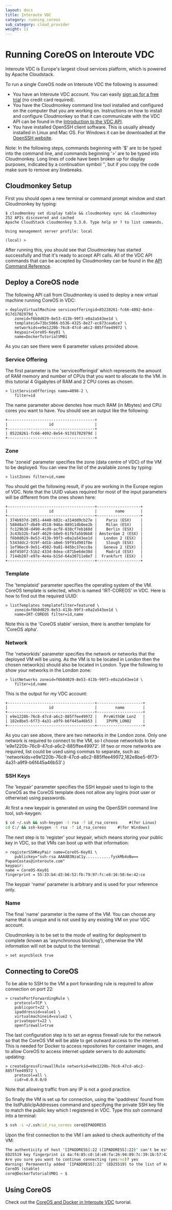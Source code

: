 ```yaml
---
layout: docs
title: Interoute VDC
category: running_coreos
sub_category: cloud_provider
weight: 11
---
```


# Running CoreOS on Interoute VDC

Interoute VDC is Europe's largest cloud services platform, which is powered by Apache Cloudstack.

To run a single CoreOS node on Interoute VDC the following is assumed:

* You have an Interoute VDC account. You can easily [sign up for a free trial](http://cloudstore.interoute.com/main/TryInterouteVDCFREE) (no credit card required).
* You have the  Cloudmonkey command line tool installed and configured on the computer that you are working on. Instructions on how to install and configure Cloudmonkey so that it can communicate with the VDC API can be found in the [Introduction to the VDC API](http://cloudstore.interoute.com/main/knowledge-centre/library/vdc-api-introduction-api).
* You have installed OpenSSH client software. This is usually already installed in Linux and Mac OS. For Windows it can be downloaded at the [OpenSSH website](http://www.openssh.com/).

Note: In the following steps, commands beginning with '$' are to be typed into the command line, and commands beginning '>' are to be typed into Cloudmonkey. Long lines of code have been broken up for display purposes, indicated by a continuation symbol '\', but if you copy the code make sure to remove any linebreaks. 

## Cloudmonkey Setup

First you should open a new terminal or command prompt window and start Cloudmonkey by typing:

```cloudmonkey
$ cloudmonkey set display table && cloudmonkey sync && cloudmonkey
252 APIs discovered and cached
Apache CloudStack cloudmonkey 5.3.0. Type help or ? to list commands.

Using management server profile: local 

(local) >
```
After running this, you should see that Cloudmonkey has started successfully and that it's ready to accept API calls. All of the VDC API commands that can be accepted by Cloudmonkey can be found in the [API Command Reference](http://cloudstore.interoute.com/main/knowledge-centre/library/api-command-reference).

## Deploy a CoreOS node

The following API call from Cloudmonkey is used to deploy a new virtual machine running CoreOS in VDC:

```cloudmonkey
> deployVirtualMachine serviceofferingid=85228261-fc66-4092-8e54-917d1702979d \
    zoneid=f6b0d029-8e53-413b-99f3-e0a2a543ee1d \
    templateid=73bc5066-b536-4325-8e27-ec873cea6ce7 \
    networkids=e9e1220b-76c8-47cd-a6c2-885ffee49972 \
    keypair=CoreOS-Key01 \
    name=DockerTutorialVM01
```
As you can see there were 6 parameter values provided above. 

### Service Offering

The first parameter is the 'serviceofferingid' which represents the amount of RAM memory and number of CPUs that you want to allocate to the VM. In this tutorial 4 Gigabytes of RAM and 2 CPU cores as chosen.

```cloudmonkey
> listServiceOfferings name=4096-2 \
    filter=id
```
The name parameter above denotes how much RAM (in Mbytes) and CPU cores you want to have. You should see an output like the following:

```cloudmonkey
+--------------------------------------+
|                  id                  |
+--------------------------------------+
| 85228261-fc66-4092-8e54-917d1702979d |
+--------------------------------------+
```

### Zone

The 'zoneid' parameter specifies the zone (data centre of VDC) of the VM to be deployed. You can view the list of the available zones by typing:

```cloudmonkey
> listZones filter=id,name
```
You should get the following result, if you are working in the Europe region of VDC. Note that the UUID values required for most of the input parameters will be different from the ones shown here: 

```cloudmonkey
+--------------------------------------+-------------------+
|                  id                  |        name       |
+--------------------------------------+-------------------+
| 374b937d-2051-4440-b02c-a314dd9cb27e |    Paris (ESX)    |
| 58848a37-db49-4518-946a-88911db0ee2b |    Milan (ESX)    |
| fc129b38-d490-4cd9-acf8-838cf7eb168d |    Berlin (ESX)   |
| 3c43b32b-fadf-4629-b8e9-61fb7a5b9bb8 | Amsterdam 2 (ESX) |
| f6b0d029-8e53-413b-99f3-e0a2a543ee1d |   London 2 (ESX)  |
| 5343ddc2-919f-4d1b-a8e6-59f91d901f8e |    Slough (ESX)   |
| 1ef96ec0-9e51-4502-9a81-045bc37ecc0a |   Geneva 2 (ESX)  |
| ddf450f2-51b2-433d-8dea-c871be6de38d |    Madrid (ESX)   |
| 7144b207-e97e-4e4a-b15d-64a30711e0e7 |  Frankfurt (ESX)  |
+--------------------------------------+-------------------+
```

### Template

The 'templateid' parameter specifies the operating system of the VM. CoreOS template is selected, which is named 'IRT-COREOS' in VDC. Here is how to find out the required UUID:

```cloudmonkey
> listTemplates templatefilter=featured \
    zoneid=f6b0d029-8e53-413b-99f3-e0a2a543ee1d \
    name=IRT-COREOS filter=id,name
```  

Note this is the 'CoreOS stable' version, there is another template for 'CoreOS alpha'.

### Network

The 'networkids' parameter specifies the network or networks that the deployed VM will be using. As the VM is to be located in London then the chosen network(s) should also be located in London. Type the following to show your networks in the London zone:

```cloudmonkey
> listNetworks zoneid=f6b0d029-8e53-413b-99f3-e0a2a543ee1d \
    filter=id,name
``` 

This is the output for my VDC account:

```cloudmonkey
+--------------------------------------+--------------------+
|                  id                  |        name        |
+--------------------------------------+--------------------+
| e9e1220b-76c8-47cd-a6c2-885ffee49972 |   PrvWithGW Lon2   |
| 182e8be5-6f73-4a31-a9f9-b6f445a46b53 |    IPVPN_LON02     |
+--------------------------------------+--------------------+
```

As you can see above, there are two networks in the London zone. Only one network is required to connect to the VM, so I choose networkids to be 'e9e1220b-76c8-47cd-a6c2-885ffee49972'. (If two or more networks are required, list could be used using commas to separate, such as: 'networkids=e9e1220b-76c8-47cd-a6c2-885ffee49972,182e8be5-6f73-4a31-a9f9-b6f445a46b53'.)

### SSH Keys

The 'keypair' parameter specifies the SSH keypair used to login to the CoreOS as the CoreOS template does not allow any logins (root user or otherwise) using passwords.

At first a new keypair is generated on using the OpenSSH command line tool, ssh-keygen:

```cmd
$ cd ~/.ssh && ssh-keygen -t rsa -f id_rsa_coreos     #(for Linux)
cd C:/ && ssh-keygen -t rsa -f id_rsa_coreos     #(for Windows)
``` 
The next step is to 'register' your keypair, which means storing your public key in VDC, so that VMs can boot up with that information:


```cloudmonkey
> registerSSHKeyPair name=CoreOS-Key01 \
    publickey="ssh-rsa AAAAB3NzaC1y...........fyskMb4oBw== PapanCostas@interoute.com"
keypair:
name = CoreOS-Key01
fingerprint = 55:33:b4:d3:b6:52:fb:79:97:fc:e8:16:58:6e:42:ce
```

The keypair 'name' parameter is arbitrary and is used for your reference only.

### Name

The final 'name' parameter is the name of the VM. You can choose any name that is unique and is not used by any existing VM on your VDC account. 

Cloudmonkey is to be set to the mode of waiting for deployment to complete (known as 'asynchronous blocking'), otherwise the VM information will not be output to the terminal:

```cloudmonkey
> set asyncblock true
```

## Connecting to CoreOS

To be able to SSH to the VM a port forwarding rule is required to allow connection on port 22:

```cloudmonkey
> createPortForwardingRule \
    protocol=TCP \
    publicport=22 \
    ipaddressid=value1 \
    virtualmachineid=value2 \
    privateport=22 \
    openfirewall=true
```
The last configuration step is to set an egress firewall rule for the network so that the CoreOS VM will be able to get outward access to the internet. This is needed for Docker to access repositories for container images, and to allow CoreOS to access internet update servers to do automatic updating:


```cloudmonkey
> createEgressFirewallRule networkid=e9e1220b-76c8-47cd-a6c2-885ffee49972 \
    protocol=all \
    cidr=0.0.0.0/0
```

Note that allowing traffic from any IP is not a good practice.

So finally the VM is set up for connection, using the 'ipaddress' found from the listPublicIpAddresses command and specifying the private SSH key file to match the public key which I registered in VDC. Type this ssh command into a terminal:


```cmd
$ ssh -i ~/.ssh/id_rsa_coreos core@IPADDRESS
```

Upon the first connection to the VM I am asked to check authenticity of the VM:

```cmd  
The authenticity of host '[IPADDRESS]:22 ([IPADDRESS]:22)' can't be established.
ED25519 key fingerprint is 4a:f4:85:c0:1d:e0:fa:26:94:89:7c:39:1b:57:42:d2.
Are you sure you want to continue connecting (yes/no)? yes
Warning: Permanently added '[IPADDRESS]:22' (ED25519) to the list of known hosts.
CoreOS (stable)
core@DockerTutorialVM01 ~ $
```
## Using CoreOS

Check out the [CoreOS and Docker in Interoute VDC](http://cloudstore.interoute.com/main/knowledge-centre/blog/coreos-docker-vdc-part2) turorial.

